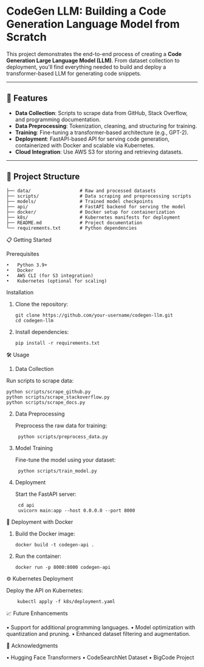 # CodeGen LLM: Building a Code Generation Language Model from Scratch

This project demonstrates the end-to-end process of creating a **Code Generation Large Language Model (LLM)**. From dataset collection to deployment, you'll find everything needed to build and deploy a transformer-based LLM for generating code snippets.

---

## 🚀 Features
- **Data Collection**: Scripts to scrape data from GitHub, Stack Overflow, and programming documentation.
- **Data Preprocessing**: Tokenization, cleaning, and structuring for training.
- **Training**: Fine-tuning a transformer-based architecture (e.g., GPT-2).
- **Deployment**: FastAPI-based API for serving code generation, containerized with Docker and scalable via Kubernetes.
- **Cloud Integration**: Use AWS S3 for storing and retrieving datasets.

---

## 📂 Project Structure
```plaintext
├── data/                  # Raw and processed datasets
├── scripts/               # Data scraping and preprocessing scripts
├── models/                # Trained model checkpoints
├── api/                   # FastAPI backend for serving the model
├── docker/                # Docker setup for containerization
├── k8s/                   # Kubernetes manifests for deployment
├── README.md              # Project documentation
└── requirements.txt       # Python dependencies
```
📋 Getting Started

Prerequisites

	•	Python 3.9+
	•	Docker
	•	AWS CLI (for S3 integration)
	•	Kubernetes (optional for scaling)

Installation

1.	Clone the repository:

		git clone https://github.com/your-username/codegen-llm.git
		cd codegen-llm


2.	Install dependencies:

		pip install -r requirements.txt

🛠️ Usage

1. Data Collection

Run scripts to scrape data:

	python scripts/scrape_github.py
	python scripts/scrape_stackoverflow.py
	python scripts/scrape_docs.py

2. Data Preprocessing

	Preprocess the raw data for training:

		python scripts/preprocess_data.py

3. Model Training

	Fine-tune the model using your dataset:

		python scripts/train_model.py

4. Deployment

	Start the FastAPI server:

		cd api
		uvicorn main:app --host 0.0.0.0 --port 8000

🚢 Deployment with Docker

1.	Build the Docker image:

		docker build -t codegen-api .


2.	Run the container:

		docker run -p 8000:8000 codegen-api

⚙️ Kubernetes Deployment

Deploy the API on Kubernetes:
	
		kubectl apply -f k8s/deployment.yaml

📈 Future Enhancements

•	Support for additional programming languages.
•	Model optimization with quantization and pruning.
•	Enhanced dataset filtering and augmentation.


🌟 Acknowledgments

•	Hugging Face Transformers
•	CodeSearchNet Dataset
•	BigCode Project
